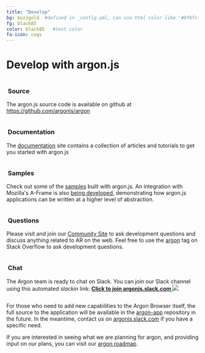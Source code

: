 ```yaml
---
title: "Develop"
bg: buzzgold  #defined in _config.yml, can use html color like '#0fbfcf'
fg: black85
color: black85   #text color
fa-icon: cogs
---
```

# Develop with argon.js


<div class="container">
<div class="row">
  <div class="column full">
    <h3 class="text-gtnavy"><i class="fa fa-folder-open text-grey"></i>&nbsp;Source</h3>
<p>The argon.js source code is available on github at <a href="https://github.com/argonjs/argon">https://github.com/argonjs/argon</a></p>
  </div>
</div>
<div class="row">
  <div class="column halfx">
    <h3 class="text-gtnavy"><i class="fa fa-cog text-grey"></i>&nbsp;Documentation</h3>
    <p>The <a href="http://docs.argonjs.io/">documentation</a> site contains a collection of articles and tutorials to get you started with argon.js</p>
  </div>
  <div class="column halfx">
    <h3 class="text-gtnavy"><i class="fa fa-leaf text-grey"></i>&nbsp;Samples</h3>
    <p>Check out some of the <a href="https://samples.argonjs.io/">samples</a> built with argon.js. An integration with Mozilla's A-Frame is also <a href="https://aframe.argonjs.io/">being developed</a>, demonstrating how argon.js applications can be written at a higher level of abstraction.</p>
  </div>
</div>
<div class="row">
  <div class="column halfx">
    <h3 class="text-gtnavy"><i class="fa fa-stack-overflow text-grey"></i>&nbsp;Questions</h3>
    <p>Please visit and join our <a href="https://community.argonjs.io/">Community Site</a>  to ask development questions and discuss anything related to AR on the web. Feel free to use the <a href="http://stackoverflow.com/questions/tagged/argon">argon</a> tag on Stack Overflow to ask development questions.</p>
  </div>
  <div class="column halfx">
    <h3 class="text-gtnavy"><i class="fa fa-slack text-grey"></i>&nbsp;Chat</h3>
    <p>The Argon team is ready to chat on Slack. You can join our Slack channel using this automated <i>slackin</i> link: <b><a href="http://spam.cc.gatech.edu:3600">Click to join argonjs.slack.com <img src="http://spam.cc.gatech.edu:3600/badge.svg"> </a></b> </p>
  </div>
</div>
</div>

For those who need to add new capabilities to the Argon Browser itself, the full source to the application will be available in the [argon-app](https://github.com/argon-app) repository in the future.  In the meantime, contact us on <a href="https://argonjs.slack.com">argonjs.slack.com</a> if you have a specific need.

If you are interested in seeing what we are planning for argon, and providing input on our plans, you can visit our [argon roadmap](https://trello.com/b/gBsEa8eg).
